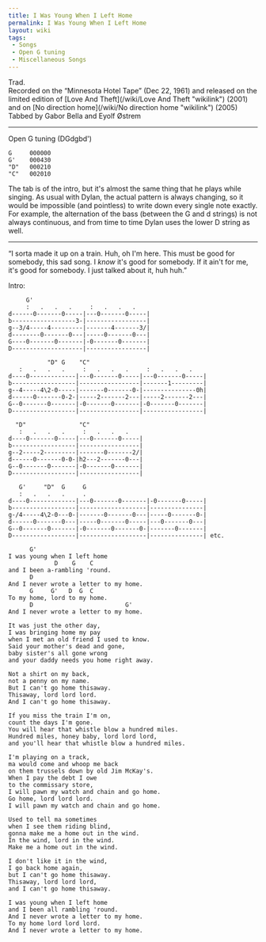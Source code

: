 ```yaml
---
title: I Was Young When I Left Home
permalink: I Was Young When I Left Home
layout: wiki
tags:
 - Songs
 - Open G tuning
 - Miscellaneous Songs
---
```


Trad.  
Recorded on the “Minnesota Hotel Tape” (Dec 22, 1961) and released on
the limited edition of [Love And Theft](/wiki/Love And Theft "wikilink")
(2001) and on [No direction home](/wiki/No direction home "wikilink") (2005)  
Tabbed by Gabor Bella and Eyolf Østrem

* * * * *

Open G tuning (DGdgbd')

    G     000000
    G'    000430
    "D"   000210
    "C"   002010

The tab is of the intro, but it's almost the same thing that he plays
while singing. As usual with Dylan, the actual pattern is always
changing, so it would be impossible (and pointless) to write down every
single note exactly. For example, the alternation of the bass (between
the G and d strings) is not always continuous, and from time to time
Dylan uses the lower D string as well.

* * * * *

“I sorta made it up on a train. Huh, oh I'm here. This must be good for
somebody, this sad song. I *know* it's good for somebody. If it ain't
for me, it's good for somebody. I just talked about it, huh huh.”

Intro:

         G'
         :   .   .   .     :   .   .   .
    d------0-------0-----|---0-------0-----|
    b------------------3-|-----------------|
    g--3/4-----4---------|-------4-------3/|
    d--------0-------0---|-----0-------0---|
    G----0-------0-------|-0-------0-------|
    D--------------------|-----------------|

               "D" G    "C"
       :   .   .   .     :   .   .   .     :   .   .   .
    d----0-------------|---0-------0-----|---0-------0-----|
    b------------------|-----------------|-------1---------|
    g--4-----4\2-0-----|-------0-------0-|---------------0h|
    d------0-------0-2-|-----2-------2---|-----2-------2---|
    G--0-------0-------|-0-------0-------|-0-------0-------|
    D------------------|-----------------|-----------------|

      "D"               "C"
       :   .   .   .     :   .   .   .
    d----0-------0-----|---0-------0-----|
    b------------------|-----------------|
    g--2-----2---------|-------0-------2/|
    d------0-------0-0-|h2---2-------0---|
    G--0-------0-------|-0-------0-------|
    D------------------|-----------------|

       G'     "D"  G     G
       :   .   .   .     .
    d----0-------------|---0-------0-------|-0-------0-----|
    b------------------|-------------------|---------------|
    g-/4-----4\2-0---0-|-------0-------0---|-----0-------0-|
    d------0-------0---|-----0-------0-----|---0-------0---|
    G--0-------0-------|-0-------0-------0-|-------0-------|
    D------------------|-------------------|---------------| etc.

          G'
    I was young when I left home
                 D    G    C
    and I been a-rambling 'round.
          D
    And I never wrote a letter to my home.
          G     G'   D  G  C
    To my home, lord to my home.
          D                          G'
    And I never wrote a letter to my home.

    It was just the other day,
    I was bringing home my pay
    when I met an old friend I used to know.
    Said your mother's dead and gone,
    baby sister's all gone wrong
    and your daddy needs you home right away.

    Not a shirt on my back,
    not a penny on my name.
    But I can't go home thisaway.
    Thisaway, lord lord lord.
    And I can't go home thisaway.

    If you miss the train I'm on,
    count the days I'm gone.
    You will hear that whistle blow a hundred miles.
    Hundred miles, honey baby, lord lord lord,
    and you'll hear that whistle blow a hundred miles.

    I'm playing on a track,
    ma would come and whoop me back
    on them trussels down by old Jim McKay's.
    When I pay the debt I owe
    to the commissary store,
    I will pawn my watch and chain and go home.
    Go home, lord lord lord.
    I will pawn my watch and chain and go home.

    Used to tell ma sometimes
    when I see them riding blind,
    gonna make me a home out in the wind.
    In the wind, lord in the wind.
    Make me a home out in the wind.

    I don't like it in the wind,
    I go back home again,
    but I can't go home thisaway.
    Thisaway, lord lord lord,
    and I can't go home thisaway.

    I was young when I left home
    and I been all rambling 'round.
    And I never wrote a letter to my home.
    To my home lord lord lord.
    And I never wrote a letter to my home.

